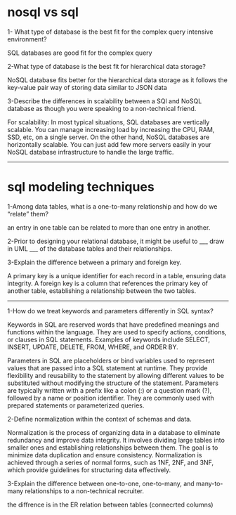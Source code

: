 # nosql vs sql

1- What type of database is the best fit for the complex query intensive environment?

SQL databases are good fit for the complex query

2-What type of database is the best fit for hierarchical data storage?

NoSQL database fits better for the hierarchical data storage as it follows the key-value pair way of storing data similar to JSON data

3-Describe the differences in scalability between a SQl and NoSQL database as though you were speaking to a non-technical friend.

For scalability: In most typical situations, SQL databases are vertically scalable. You can manage increasing load by increasing the CPU, RAM, SSD, etc, on a single server. On the other hand, NoSQL databases are horizontally scalable. You can just add few more servers easily in your NoSQL database infrastructure to handle the large traffic.

<hr>

# sql modeling techniques

1-Among data tables, what is a one-to-many relationship and how do we “relate” them?

an entry in one table can be related to more than one entry in another.

2-Prior to designing your relational database, it might be useful to ___ draw in UML ___ of the database tables and their relationships.

3-Explain the difference between a primary and foreign key.

A primary key is a unique identifier for each record in a table, ensuring data integrity. A foreign key is a column that references the primary key of another table, establishing a relationship between the two tables.

<hr>

1-How do we treat keywords and parameters differently in SQL syntax?

Keywords in SQL are reserved words that have predefined meanings and functions within the language. They are used to specify actions, conditions, or clauses in SQL statements. Examples of keywords include SELECT, INSERT, UPDATE, DELETE, FROM, WHERE, and ORDER BY.

Parameters in SQL are placeholders or bind variables used to represent values that are passed into a SQL statement at runtime. They provide flexibility and reusability to the statement by allowing different values to be substituted without modifying the structure of the statement. Parameters are typically written with a prefix like a colon (:) or a question mark (?), followed by a name or position identifier. They are commonly used with prepared statements or parameterized queries.


2-Define normalization within the context of schemas and data.


Normalization is the process of organizing data in a database to eliminate redundancy and improve data integrity. It involves dividing large tables into smaller ones and establishing relationships between them. The goal is to minimize data duplication and ensure consistency. Normalization is achieved through a series of normal forms, such as 1NF, 2NF, and 3NF, which provide guidelines for structuring data effectively.

3-Explain the difference between one-to-one, one-to-many, and many-to-many relationships to a non-technical recruiter.

the diffrence is in the ER relation between tables (connecrted columns)



















